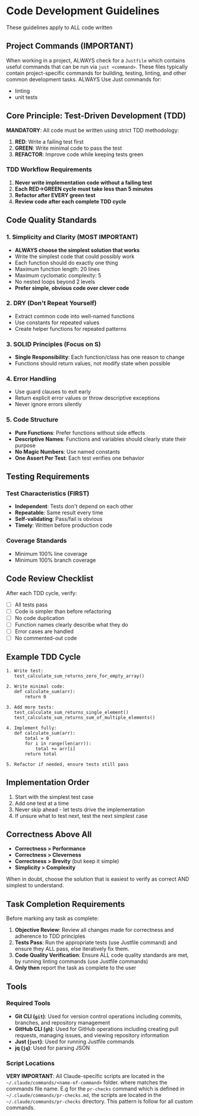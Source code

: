 # Code Development Guidelines
These guidelines apply to ALL code written

## Project Commands (IMPORTANT)
When working in a project, ALWAYS check for a `Justfile` which contains useful commands that can be run via `just <command>`. These files typically contain project-specific commands for building, testing, linting, and other common development tasks. ALWAYS Use Just commands for:
- linting
- unit tests

## Core Principle: Test-Driven Development (TDD)

**MANDATORY**: All code must be written using strict TDD methodology:
1. **RED**: Write a failing test first
2. **GREEN**: Write minimal code to pass the test
3. **REFACTOR**: Improve code while keeping tests green

### TDD Workflow Requirements

1. **Never write implementation code without a failing test**
2. **Each RED→GREEN cycle must take less than 5 minutes**
3. **Refactor after EVERY green test**
4. **Review code after each complete TDD cycle**

## Code Quality Standards

### 1. Simplicity and Clarity (MOST IMPORTANT)
- **ALWAYS choose the simplest solution that works**
- Write the simplest code that could possibly work
- Each function should do exactly one thing
- Maximum function length: 20 lines
- Maximum cyclomatic complexity: 5
- No nested loops beyond 2 levels
- **Prefer simple, obvious code over clever code**

### 2. DRY (Don't Repeat Yourself)
- Extract common code into well-named functions
- Use constants for repeated values
- Create helper functions for repeated patterns

### 3. SOLID Principles (Focus on S)
- **Single Responsibility**: Each function/class has one reason to change
- Functions should return values, not modify state when possible

### 4. Error Handling
- Use guard clauses to exit early
- Return explicit error values or throw descriptive exceptions
- Never ignore errors silently

### 5. Code Structure
- **Pure Functions**: Prefer functions without side effects
- **Descriptive Names**: Functions and variables should clearly state their purpose
- **No Magic Numbers**: Use named constants
- **One Assert Per Test**: Each test verifies one behavior

## Testing Requirements

### Test Characteristics (FIRST)
- **Independent**: Tests don't depend on each other
- **Repeatable**: Same result every time
- **Self-validating**: Pass/fail is obvious
- **Timely**: Written before production code

### Coverage Standards
- Minimum 100% line coverage
- Minimum 100% branch coverage

## Code Review Checklist

After each TDD cycle, verify:
- [ ] All tests pass
- [ ] Code is simpler than before refactoring
- [ ] No code duplication
- [ ] Function names clearly describe what they do
- [ ] Error cases are handled
- [ ] No commented-out code

## Example TDD Cycle

```
1. Write test:
   test_calculate_sum_returns_zero_for_empty_array()
   
2. Write minimal code:
   def calculate_sum(arr):
       return 0
       
3. Add more tests:
   test_calculate_sum_returns_single_element()
   test_calculate_sum_returns_sum_of_multiple_elements()
   
4. Implement fully:
   def calculate_sum(arr):
       total = 0
       for i in range(len(arr)):
           total += arr[i]
       return total
       
5. Refactor if needed, ensure tests still pass
```

## Implementation Order

1. Start with the simplest test case
2. Add one test at a time
3. Never skip ahead - let tests drive the implementation
4. If unsure what to test next, test the next simplest case

## Correctness Above All

- **Correctness > Performance**
- **Correctness > Cleverness**
- **Correctness > Brevity** (but keep it simple)
- **Simplicity > Complexity**

When in doubt, choose the solution that is easiest to verify as correct AND simplest to understand.

## Task Completion Requirements

Before marking any task as complete:
1. **Objective Review**: Review all changes made for correctness and adherence to TDD principles
2. **Tests Pass**: Run the appropriate tests (use Justfile command) and ensure they ALL pass, else iteratively fix them.
3. **Code Quality Verification**: Ensure ALL code quality standards are met, by running linting commands (use Justfile commands)
4. **Only then** report the task as complete to the user

## Tools

### Required Tools
- **Git CLI (`git`)**: Used for version control operations including commits, branches, and repository management
- **GitHub CLI (`gh`)**: Used for GitHub operations including creating pull requests, managing issues, and viewing repository information
- **Just (`just`)**: Used for running Justfile commands
- **jq (`jq`)**: Used for parsing JSON

### Script Locations
**VERY IMPORTANT**: All Claude-specific scripts are located in the `~/.claude/commands/<name-of-command>` folder. where <name-of-command> matches the commands file name.
E.g for the `pr-checks` command which is defined in `~/.claude/commands/pr-checks.md`, the scripts are located in the `~/.claude/commands/pr-checks` directory.
This pattern is follow for all custom commands. 
